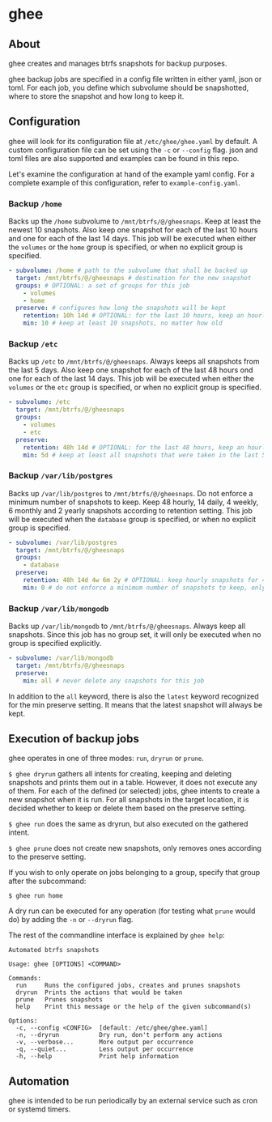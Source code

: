 # ghee

## About

ghee creates and manages btrfs snapshots for backup purposes.

ghee backup jobs are specified in a config file written in either yaml, json or toml.
For each job, you define which subvolume should be snapshotted, where to store the snapshot and how long to keep it.

## Configuration

ghee will look for its configuration file at `/etc/ghee/ghee.yaml` by default. A custom configuration file can be set
using the `-c` or `--config` flag. json and toml files are also supported and examples can be found in this repo.

Let's examine the configuration at hand of the example yaml config.
For a complete example of this configuration, refer to `example-config.yaml`.

### Backup `/home`

Backs up the `/home` subvolume to `/mnt/btrfs/@/gheesnaps`. Keep at least the newest 10 snapshots.
Also keep one snapshot for each of the last 10 hours and one for each of the last 14 days.
This job will be executed when either the `volumes` or the `home` group is specified, or when no explicit group is
specified.

```yaml
- subvolume: /home # path to the subvolume that shall be backed up
  target: /mnt/btrfs/@/gheesnaps # destination for the new snapshot
  groups: # OPTIONAL: a set of groups for this job
    - volumes
    - home
  preserve: # configures how long the snapshots will be kept
    retention: 10h 14d # OPTIONAL: for the last 10 hours, keep an hourly snapshot; for the last 14 days, keep one per day.
    min: 10 # keep at least 10 snapshots, no matter how old
```

### Backup `/etc`

Backs up `/etc` to `/mnt/btrfs/@/gheesnaps`. Always keeps all snapshots from the last 5 days.
Also keep one snapshot for each of the last 48 hours ond one for each of the last 14 days.
This job will be executed when either the `volumes` or the `etc` group is specified, or when no explicit group is
specified.

```yaml
- subvolume: /etc
  target: /mnt/btrfs/@/gheesnaps
  groups:
    - volumes
    - etc
  preserve:
    retention: 48h 14d # OPTIONAL: for the last 48 hours, keep an hourly snapshot; for the last 14 days, keep one per day.
    min: 5d # keep at least all snapshots that were taken in the last 5 days
```

### Backup `/var/lib/postgres`

Backs up `/var/lib/postgres` to `/mnt/btrfs/@/gheesnaps`. Do not enforce a minimum number of snapshots to keep.
Keep 48 hourly, 14 daily, 4 weekly, 6 monthly and 2 yearly snapshots according to retention setting.
This job will be executed when the `database` group is specified, or when no explicit group is specified.

```yaml
- subvolume: /var/lib/postgres
  target: /mnt/btrfs/@/gheesnaps
  groups:
    - database
  preserve:
    retention: 48h 14d 4w 6m 2y # OPTIONAL: keep hourly snapshots for 48 hours, dailies for 14 days, weeklies for 4 weeks, monthlies for 6 months and yearlies for 2 years
    min: 0 # do not enforce a minimum number of snapshots to keep, only abide by retention setting
```

### Backup `/var/lib/mongodb`

Backs up `/var/lib/mongodb` to `/mnt/btrfs/@/gheesnaps`. Always keep all snapshots.
Since this job has no group set, it will only be executed when no group is specified explicitly.

```yaml
- subvolume: /var/lib/mongodb
  target: /mnt/btrfs/@/gheesnaps
  preserve:
    min: all # never delete any snapshots for this job
```

In addition to the `all` keyword, there is also the `latest` keyword recognized for the min preserve setting.
It means that the latest snapshot will always be kept.

## Execution of backup jobs

ghee operates in one of three modes: `run`, `dryrun` or `prune`.

`$ ghee dryrun` gathers all intents for creating, keeping and deleting snapshots and prints them out in a table.
However, it does not execute any of them. For each of the defined (or selected) jobs, ghee intents to create a new
snapshot when it is run. For all snapshots in the target location, it is decided whether to keep or delete them based on
the preserve setting.

`$ ghee run` does the same as dryrun, but also executed on the gathered intent.

`$ ghee prune` does not create new snapshots, only removes ones according to the preserve setting.

If you wish to only operate on jobs belonging to a group, specify that group after the subcommand:

```
$ ghee run home
```

A dry run can be executed for any operation (for testing what `prune` would do) by adding the `-n` or `--dryrun` flag.

The rest of the commandline interface is explained by `ghee help`:

```
Automated btrfs snapshots

Usage: ghee [OPTIONS] <COMMAND>

Commands:
  run     Runs the configured jobs, creates and prunes snapshots
  dryrun  Prints the actions that would be taken
  prune   Prunes snapshots
  help    Print this message or the help of the given subcommand(s)

Options:
  -c, --config <CONFIG>  [default: /etc/ghee/ghee.yaml]
  -n, --dryrun           Dry run, don't perform any actions
  -v, --verbose...       More output per occurrence
  -q, --quiet...         Less output per occurrence
  -h, --help             Print help information
```

## Automation

ghee is intended to be run periodically by an external service such as cron or systemd timers.
